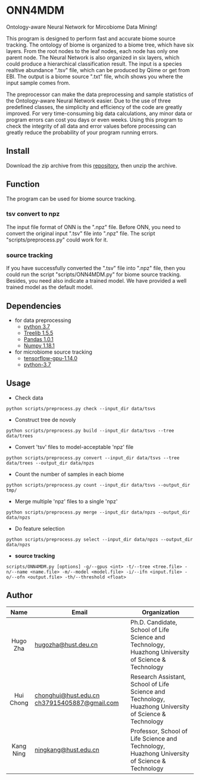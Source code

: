 # ONN4MDM
Ontology-aware Neural Network for Mircobiome Data Mining!

This program is designed to perform fast and accurate biome source tracking. The ontology of biome is organized to a biome tree, which have six layers. From the root nodes to the leaf nodes, each node has only one parent node. The Neural Network is also organized in six layers, which could produce a hierarchical classification result. The input is a species realtive abundance ".tsv" file, which can be produced by Qiime or get from EBI. The output is a biome source ".txt" file, whcih shows you where the input sample comes from.

The preprocessor can make the data preprocessing and sample statistics of the Ontology-aware Neural Network easier. Due to the use of three predefined classes, the simplicity and efficiency of the code are greatly improved. For very time-consuming big data calculations, any minor data or program errors can cost you days or even weeks. Using this program to check the integrity of all data and error values before processing can greatly reduce the probability of your program running errors.

## Install
Download the zip archive from this [repository][1], then unzip the archive.
## Function
The program can be used for biome source tracking.
### tsv convert to npz
The input file format of ONN is the ".npz" file. Before ONN, you need to convert the original input ".tsv" file into ".npz" file. The script "scripts/preprocess.py" could work for it.
### source tracking
If you have successfully converted the ".tsv" file into ".npz" file, then you could run the script "scripts/ONN4MDM.py" for biome source tracking. Besides, you need also indicate a trained model. We have provided a well trained model as the default model.
## Dependencies

- for data preprocessing
  - [python 3.7][6]
  - [Treelib 1.5.5][2]
  - [Pandas 1.0.1][3]
  - [Numpy 1.18.1][4]
- for microbiome source tracking
  - [tensorflow-gpu-1.14.0][5]
  - [python-3.7][6]

## Usage


- Check data 

```shell
python scripts/preprocess.py check --input_dir data/tsvs
```

- Construct tree de novoly

```shell
python scripts/preprocess.py build --input_dir data/tsvs --tree data/trees
```

- Convert 'tsv' files to model-acceptable 'npz' file

```shell
python scripts/preprocess.py convert --input_dir data/tsvs --tree data/trees --output_dir data/npzs
```

- Count the number of samples in each biome

```shell
python scripts/preprocess.py count --input_dir data/tsvs --output_dir tmp/
```

- Merge multiple 'npz' files to a single 'npz'

```shell
python scripts/preprocess.py merge --input_dir data/npzs --output_dir data/npzs
```

- Do feature selection

```shell
python scripts/preprocess.py select --input_dir data/npzs --output_dir data/npzs
```

- **source tracking**

```shell
scripts/ONN4MDM.py [options] -g/--gpus <int> -t/--tree <tree.file> -n/--name <name.file> -m/--model <model.file> -i/--ifn <input.file> -o/--ofn <output.file> -th/--threshold <float>
```

## Author
   Name   |      Email      |      Organization
:--------:|-----------------|--------------------------------------------------------------------------------------------------------------------------------
Hugo Zha |hugozha@hust.deu.cn|Ph.D. Candidate, School of Life Science and Technology, Huazhong University of Science & Technology
Hui Chong|chonghui@hust.edu.cn ch37915405887@gmail.com|Research Assistant, School of Life Science and Technology, Huazhong University of Science & Technology
Kang Ning|ningkang@hust.edu.cn|Professor, School of Life Science and Technology, Huazhong University of Science & Technology

[1]:https://github.com/HUST-NingKang-Lab/ONN4MDM
[2]:https://github.com/caesar0301/treelib
[3]:https://pandas.pydata.org
[4]:www.numpy.org
[5]:https://pypi.org/project/tensorflow-gpu/1.14.0/
[6]:https://www.python.org/downloads/release/python-374/
